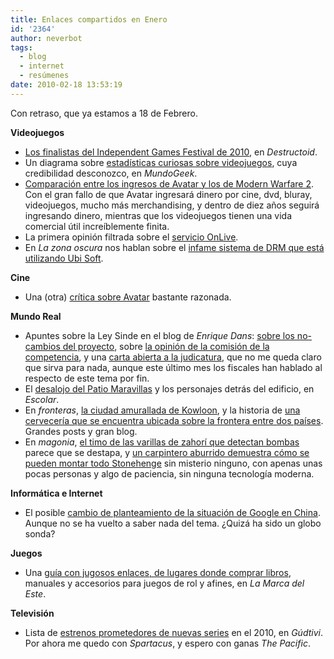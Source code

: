 ```yaml
---
title: Enlaces compartidos en Enero
id: '2364'
author: neverbot
tags:
  - blog
  - internet
  - resúmenes
date: 2010-02-18 13:53:19
---
```


Con retraso, que ya estamos a 18 de Febrero.

**Videojuegos**

* [Los finalistas del Independent Games Festival de 2010](http://www.destructoid.com/the-2010-igf-finalists-are-looking-mighty-fine-159493.phtml), en _Destructoid_.
* Un diagrama sobre [estadísticas curiosas sobre videojuegos](http://mundogeek.net/archivos/2010/01/18/las-estadisticas-de-los-videojuegos/), cuya credibilidad desconozco, en _MundoGeek_.
* [Comparación entre los ingresos de Avatar y los de Modern Warfare 2](http://www.bme.eu.com/news/avatar-vs-modern-warfare-2/). Con el gran fallo de que Avatar ingresará dinero por cine, dvd, bluray, videojuegos, mucho más merchandising, y dentro de diez años seguirá ingresando dinero, mientras que los videojuegos tienen una vida comercial útil increíblemente finita.
* La primera opinión filtrada sobre el [servicio OnLive](http://www.destructoid.com/onlive-gets-demoed-feels-laggy-161194.phtml).
* En _La zona oscura_ nos hablan sobre el [infame sistema de DRM que está utilizando Ubi Soft](http://www.lazonaoscura.com/drupal/?q=node/15561).

**Cine**

* Una (otra) [crítica sobre Avatar](http://torredelprofeta.blogspot.com/2010/01/mis-ideas-sobre-avatar.html) bastante razonada.

**Mundo Real**

* Apuntes sobre la Ley Sinde en el blog de _Enrique Dans_: [sobre los no-cambios del proyecto](http://), sobre [la opinión de la comisión de la competencia](http://www.enriquedans.com/2010/01/entidades-de-gestion-se-acaba-el-juego.html), y una [carta abierta a la judicatura](http://www.enriquedans.com/2010/01/carta-abierta-a-la-judicatura.html), que no me queda claro que sirva para nada, aunque este último mes los fiscales han hablado al respecto de este tema por fin.
* El [desalojo del Patio Maravillas](http://www.escolar.net/MT/archives/2010/01/quien-es-el-dueno-del-patio-maravillas.html) y los personajes detrás del edificio, en _Escolar_.
* En _fronteras_, [la ciudad amurallada de Kowloon](http://fronterasblog.wordpress.com/2009/02/26/kowloon-el-enclave-amurallado/), y la historia de [una cervecería que se encuentra ubicada sobre la frontera entre dos países](http://fronterasblog.wordpress.com/2010/01/18/una-cerveceria-en-dos-paises/). Grandes posts y gran blog.
* En _magonia_, [el timo de las varillas de zahorí que detectan bombas](http://blogs.elcorreo.com/magonia/2010/1/22/investigado-fraude-fabricante-britanico-las-varillas) parece que se destapa, y [un carpintero aburrido demuestra cómo se pueden montar todo Stonehenge](http://blogs.elcorreo.com/magonia/2010/1/24/un-carpintero-demuestra-como-pudieron-moverse-grandes) sin misterio ninguno, con apenas unas pocas personas y algo de paciencia, sin ninguna tecnología moderna.

**Informática e Internet**

* El posible [cambio de planteamiento de la situación de Google en China](http://www.enriquedans.com/2010/01/google-y-china-replanteando-la-situacion.html). Aunque no se ha vuelto a saber nada del tema. ¿Quizá ha sido un globo sonda?

**Juegos**

* Una [guía con jugosos enlaces, de lugares donde comprar libros](http://www.lamarcadeleste.com/2010/01/pequena-guia-del-comprador-compulsivo.html), manuales y accesorios para juegos de rol y afines, en _La Marca del Este_.

**Televisión**

* Lista de [estrenos prometedores de nuevas series](http://gudtivi.blogspot.com/2010/01/estrenos-2010.html) en el 2010, en _Gúdtivi_. Por ahora me quedo con _Spartacus_, y espero con ganas _The Pacific_.
